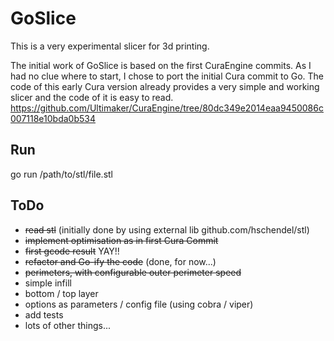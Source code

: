 # GoSlice

This is a very experimental slicer for 3d printing.

The initial work of GoSlice is based on the first CuraEngine commits.
As I had no clue where to start, I chose to port the initial Cura commit to Go.
The code of this early Cura version already provides a very simple and working slicer and the code of it is easy to read.
https://github.com/Ultimaker/CuraEngine/tree/80dc349e2014eaa9450086c007118e10bda0b534

## Run
go run /path/to/stl/file.stl

## ToDo
* ~~read stl~~ (initially done by using external lib github.com/hschendel/stl)
* ~~implement optimisation as in first Cura Commit~~
* ~~first gcode result~~ YAY!!
* ~~refactor and Go-ify the code~~ (done, for now...)
* ~~perimeters, with configurable outer perimeter speed~~
* simple infill
* bottom / top layer
* options as parameters / config file (using cobra / viper)
* add tests
* lots of other things...